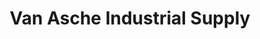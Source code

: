 ---
title: "Van Asche Industrial Supply"
url: /siloam-springs/van-asche-industrial-supply/
shop: trade
---